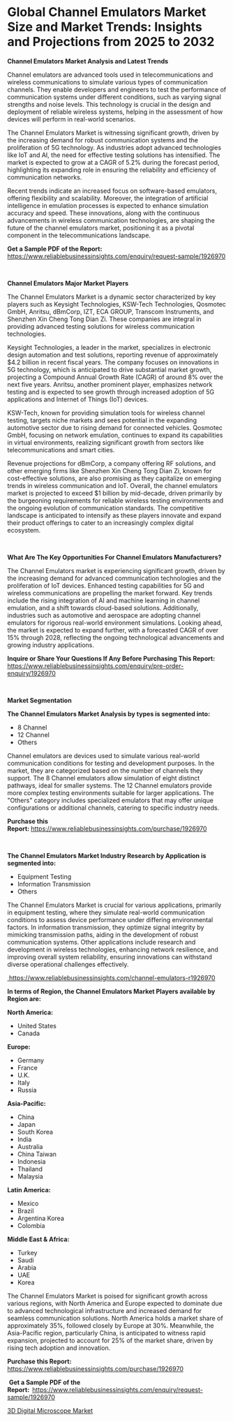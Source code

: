 <p><h1>Global Channel Emulators Market Size and Market Trends: Insights and Projections from 2025 to 2032</h1></p><p><strong>Channel Emulators Market Analysis and Latest Trends</strong></p>
<p><p>Channel emulators are advanced tools used in telecommunications and wireless communications to simulate various types of communication channels. They enable developers and engineers to test the performance of communication systems under different conditions, such as varying signal strengths and noise levels. This technology is crucial in the design and deployment of reliable wireless systems, helping in the assessment of how devices will perform in real-world scenarios.</p><p>The Channel Emulators Market is witnessing significant growth, driven by the increasing demand for robust communication systems and the proliferation of 5G technology. As industries adopt advanced technologies like IoT and AI, the need for effective testing solutions has intensified. The market is expected to grow at a CAGR of 5.2% during the forecast period, highlighting its expanding role in ensuring the reliability and efficiency of communication networks.</p><p>Recent trends indicate an increased focus on software-based emulators, offering flexibility and scalability. Moreover, the integration of artificial intelligence in emulation processes is expected to enhance simulation accuracy and speed. These innovations, along with the continuous advancements in wireless communication technologies, are shaping the future of the channel emulators market, positioning it as a pivotal component in the telecommunications landscape.</p></p>
<p><strong>Get a Sample PDF of the Report:&nbsp;</strong> <a href="https://www.reliablebusinessinsights.com/enquiry/request-sample/1926970?utm_campaign=1091&utm_medium=2&utm_source=Github&utm_content=ia&utm_term=15012025&utm_id=channel-emulators">https://www.reliablebusinessinsights.com/enquiry/request-sample/1926970</a></p>
<p>&nbsp;</p>
<p><strong>Channel Emulators Major Market Players</strong></p>
<p><p>The Channel Emulators Market is a dynamic sector characterized by key players such as Keysight Technologies, KSW-Tech Technologies, Qosmotec GmbH, Anritsu, dBmCorp, IZT, ECA GROUP, Transcom Instruments, and Shenzhen Xin Cheng Tong Dian Zi. These companies are integral in providing advanced testing solutions for wireless communication technologies.</p><p>Keysight Technologies, a leader in the market, specializes in electronic design automation and test solutions, reporting revenue of approximately $4.2 billion in recent fiscal years. The company focuses on innovations in 5G technology, which is anticipated to drive substantial market growth, projecting a Compound Annual Growth Rate (CAGR) of around 8% over the next five years. Anritsu, another prominent player, emphasizes network testing and is expected to see growth through increased adoption of 5G applications and Internet of Things (IoT) devices.</p><p>KSW-Tech, known for providing simulation tools for wireless channel testing, targets niche markets and sees potential in the expanding automotive sector due to rising demand for connected vehicles. Qosmotec GmbH, focusing on network emulation, continues to expand its capabilities in virtual environments, realizing significant growth from sectors like telecommunications and smart cities.</p><p>Revenue projections for dBmCorp, a company offering RF solutions, and other emerging firms like Shenzhen Xin Cheng Tong Dian Zi, known for cost-effective solutions, are also promising as they capitalize on emerging trends in wireless communication and IoT. Overall, the channel emulators market is projected to exceed $1 billion by mid-decade, driven primarily by the burgeoning requirements for reliable wireless testing environments and the ongoing evolution of communication standards. The competitive landscape is anticipated to intensify as these players innovate and expand their product offerings to cater to an increasingly complex digital ecosystem.</p></p>
<p>&nbsp;</p>
<p><strong>What Are The Key Opportunities For Channel Emulators Manufacturers?</strong></p>
<p><p>The Channel Emulators market is experiencing significant growth, driven by the increasing demand for advanced communication technologies and the proliferation of IoT devices. Enhanced testing capabilities for 5G and wireless communications are propelling the market forward. Key trends include the rising integration of AI and machine learning in channel emulation, and a shift towards cloud-based solutions. Additionally, industries such as automotive and aerospace are adopting channel emulators for rigorous real-world environment simulations. Looking ahead, the market is expected to expand further, with a forecasted CAGR of over 15% through 2028, reflecting the ongoing technological advancements and growing industry applications.</p></p>
<p><strong>Inquire or Share Your Questions If Any Before Purchasing This Report:</strong> <a href="https://www.reliablebusinessinsights.com/enquiry/pre-order-enquiry/1926970?utm_campaign=1091&utm_medium=2&utm_source=Github&utm_content=ia&utm_term=15012025&utm_id=channel-emulators">https://www.reliablebusinessinsights.com/enquiry/pre-order-enquiry/1926970</a></p>
<p>&nbsp;</p>
<p><strong>Market Segmentation</strong></p>
<p><strong>The Channel Emulators Market Analysis by types is segmented into:</strong></p>
<p><ul><li>8 Channel</li><li>12 Channel</li><li>Others</li></ul></p>
<p><p>Channel emulators are devices used to simulate various real-world communication conditions for testing and development purposes. In the market, they are categorized based on the number of channels they support. The 8 Channel emulators allow simulation of eight distinct pathways, ideal for smaller systems. The 12 Channel emulators provide more complex testing environments suitable for larger applications. The "Others" category includes specialized emulators that may offer unique configurations or additional channels, catering to specific industry needs.</p></p>
<p><strong>Purchase this Report:&nbsp;</strong><a href="https://www.reliablebusinessinsights.com/purchase/1926970?utm_campaign=1091&utm_medium=2&utm_source=Github&utm_content=ia&utm_term=15012025&utm_id=channel-emulators">https://www.reliablebusinessinsights.com/purchase/1926970</a></p>
<p>&nbsp;</p>
<p><strong>The Channel Emulators Market Industry Research by Application is segmented into:</strong></p>
<p><ul><li>Equipment Testing</li><li>Information Transmission</li><li>Others</li></ul></p>
<p><p>The Channel Emulators Market is crucial for various applications, primarily in equipment testing, where they simulate real-world communication conditions to assess device performance under differing environmental factors. In information transmission, they optimize signal integrity by mimicking transmission paths, aiding in the development of robust communication systems. Other applications include research and development in wireless technologies, enhancing network resilience, and improving overall system reliability, ensuring innovations can withstand diverse operational challenges effectively.</p></p>
<p><a href="https://www.reliablebusinessinsights.com/channel-emulators-r1926970?utm_campaign=1091&utm_medium=2&utm_source=Github&utm_content=ia&utm_term=15012025&utm_id=channel-emulators">&nbsp;https://www.reliablebusinessinsights.com/channel-emulators-r1926970</a></p>
<p><strong>In terms of Region, the Channel Emulators Market Players available by Region are:</strong></p>
<p>
    <p> <strong> North America: </strong>
        <ul>
            <li>United States</li>
            <li>Canada</li>
        </ul>
        </p> 
    <p> <strong> Europe: </strong>
        <ul>
            <li>Germany</li>
            <li>France</li>
            <li>U.K.</li>
            <li>Italy</li>
            <li>Russia</li>
        </ul>
        </p> 
    <p> <strong> Asia-Pacific: </strong>
        <ul>
            <li>China</li>
            <li>Japan</li>
            <li>South Korea</li>
            <li>India</li>
            <li>Australia</li>
            <li>China Taiwan</li>
            <li>Indonesia</li>
            <li>Thailand</li>
            <li>Malaysia</li>
        </ul>
        </p> 
    <p> <strong> Latin America: </strong>
        <ul>
            <li>Mexico</li>
            <li>Brazil</li>
            <li>Argentina Korea</li>
            <li>Colombia</li>
        </ul>
        </p> 
    <p> <strong> Middle East & Africa: </strong>
        <ul>
            <li>Turkey</li>
            <li>Saudi</li>
            <li>Arabia</li>
            <li>UAE</li>
            <li>Korea</li>
        </ul>
    </p>
    </p>
<p><p>The Channel Emulators Market is poised for significant growth across various regions, with North America and Europe expected to dominate due to advanced technological infrastructure and increased demand for seamless communication solutions. North America holds a market share of approximately 35%, followed closely by Europe at 30%. Meanwhile, the Asia-Pacific region, particularly China, is anticipated to witness rapid expansion, projected to account for 25% of the market share, driven by rising tech adoption and innovation.</p></p>
<p><strong>Purchase this Report: </strong><a href="https://www.reliablebusinessinsights.com/purchase/1926970?utm_campaign=1091&utm_medium=2&utm_source=Github&utm_content=ia&utm_term=15012025&utm_id=channel-emulators">https://www.reliablebusinessinsights.com/purchase/1926970</a></p>
<p>&nbsp;<strong>Get a Sample PDF of the Report:&nbsp;&nbsp;</strong><a href="https://www.reliablebusinessinsights.com/enquiry/request-sample/1926970?utm_campaign=1091&utm_medium=2&utm_source=Github&utm_content=ia&utm_term=15012025&utm_id=channel-emulators">https://www.reliablebusinessinsights.com/enquiry/request-sample/1926970</a></p>
<p><strong></strong></p>
<p><p><a href="https://github.com/raffadongraffadong/Market-Research-Report-List-1/blob/main/3d-digital-microscope-market.md?utm_campaign=1091&utm_medium=2&utm_source=Github&utm_content=ia&utm_term=15012025&utm_id=channel-emulators">3D Digital Microscope Market</a></p></p>